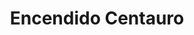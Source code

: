 ---
title: "Encendido Centauro"
url: /ciudad-autonoma-de-buenos-aires/encendido-centauro/
shop: reparación de automóviles
---